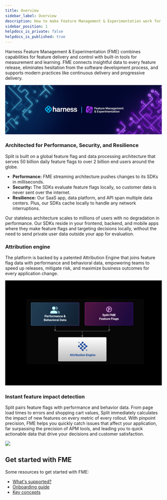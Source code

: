 ```yaml
---
title: Overview
sidebar_label: Overview
description: How to make Feature Management & Experimentation work for you
sidebar_position: 1
helpdocs_is_private: false
helpdocs_is_published: true
---
```


<p>
  <button hidden style={{borderRadius:'8px', border:'1px', fontFamily:'Courier New', fontWeight:'800', textAlign:'left'}}> help.split.io link: https://help.split.io/hc/en-us/articles/360016583411-Videos-Product-overview <br /> ✘ images still hosted on help.split.io </button>
</p>

Harness Feature Management & Experimentation (FME) combines capabilities for feature delivery and control with built-in tools for measurement and learning. FME connects insightful data to every feature release, eliminates hesitation from the software development process, and supports modern practices like continuous delivery and progressive delivery.

![](./static/overview.png)

### Architected for Performance, Security, and Resilience

Split is built on a global feature flag and data processing architecture that serves 50 billion daily feature flags to over 2 billion end users around the globe.

* **Performance:** FME streaming architecture pushes changes to its SDKs in milliseconds.
* **Security:** The SDKs evaluate feature flags locally, so customer data is never sent over the internet.
* **Resilience:** Our SaaS app, data platform, and API span multiple data centers. Plus, our SDKs cache locally to handle any network interruptions.

Our stateless architecture scales to millions of users with no degradation in performance. Our SDKs reside in your frontend, backend, and mobile apps where they make feature flags and targeting decisions locally, without the need to send private user data outside your app for evaluation.

### Attribution engine

The platform is backed by a patented Attribution Engine that joins feature flag data with performance and behavioral data, empowering teams to speed up releases, mitigate risk, and maximize business outcomes for every application change.

![](./static/attribution-engine.png)

### Instant feature impact detection

Split pairs feature flags with performance and behavior data. From page load times to errors and shopping cart values, Split immediately calculates the impact of new features on every metric of every rollout. With pinpoint precision, FME helps you quickly catch issues that affect your application, far surpassing the precision of APM tools, and leading you to quick actionable data that drive your decisions and customer satisfaction.

![](./static/feature-impact-detection.gif)

## Get started with FME

Some resources to get started with FME:

* [What's supported?](./../whats-supported.md)
* [Onboarding guide](./onboarding-guide.md)
* [Key concepts](./key-concepts/)